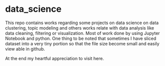 # data_science
This repo contains works regarding some projects on data science on data clustering, topic modeling and others works relate with data analysis like data cleaning, filtering or visualization. Most of work done by using Jupyter Notebook and python. 
One thing to be noted that sometimes I have sliced dataset into a very tiny portion so that the file size become small and easily view able in github. 

At the  end my heartful appreciation to visit here. 
